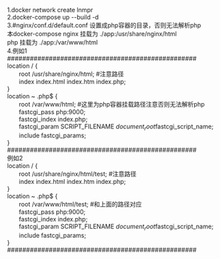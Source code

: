 1.docker network create lnmpr</br>
2.docker-compose up --build -d</br>
3.#nginx/conf.d/default.conf 设置成php容器的目录，否则无法解析php</br>
本docker-compose nginx 挂载为 ./app:/usr/share/nginx/html</br>
php 挂载为 ./app:/var/www/html</br>
4.例如1</br>
##################################################</br>
location / {</br>
    &nbsp;&nbsp;&nbsp;&nbsp;&nbsp;&nbsp;&nbsp;root /usr/share/nginx/html; #注意路径</br>
    &nbsp;&nbsp;&nbsp;&nbsp;&nbsp;&nbsp;&nbsp;index index.html index.htm index.php;</br>
}</br>
location ~ .php$ {</br>
    &nbsp;&nbsp;&nbsp;&nbsp;&nbsp;&nbsp;&nbsp;root /var/www/html; #这里为php容器挂载路径注意否则无法解析php</br>
    &nbsp;&nbsp;&nbsp;&nbsp;&nbsp;&nbsp;&nbsp;fastcgi_pass php:9000;</br>
    &nbsp;&nbsp;&nbsp;&nbsp;&nbsp;&nbsp;&nbsp;fastcgi_index index.php;</br>
    &nbsp;&nbsp;&nbsp;&nbsp;&nbsp;&nbsp;&nbsp;fastcgi_param SCRIPT_FILENAME $document_root$fastcgi_script_name;</br>
    &nbsp;&nbsp;&nbsp;&nbsp;&nbsp;&nbsp;&nbsp;include fastcgi_params;</br>
}</br>
##################################################</br>
例如2</br>
location / {</br>
    &nbsp;&nbsp;&nbsp;&nbsp;&nbsp;&nbsp;&nbsp;root /usr/share/nginx/html/test; #注意路径</br>
    &nbsp;&nbsp;&nbsp;&nbsp;&nbsp;&nbsp;&nbsp;index index.html index.htm index.php;</br>
}</br>
location ~ .php$ {</br>
    &nbsp;&nbsp;&nbsp;&nbsp;&nbsp;&nbsp;&nbsp;root /var/www/html/test; #和上面的路径对应</br>
    &nbsp;&nbsp;&nbsp;&nbsp;&nbsp;&nbsp;&nbsp;fastcgi_pass php:9000;</br>
    &nbsp;&nbsp;&nbsp;&nbsp;&nbsp;&nbsp;&nbsp;fastcgi_index index.php;</br>
    &nbsp;&nbsp;&nbsp;&nbsp;&nbsp;&nbsp;&nbsp;fastcgi_param SCRIPT_FILENAME $document_root$fastcgi_script_name;</br>
    &nbsp;&nbsp;&nbsp;&nbsp;&nbsp;&nbsp;&nbsp;include fastcgi_params;</br>
}</br>
##################################################
